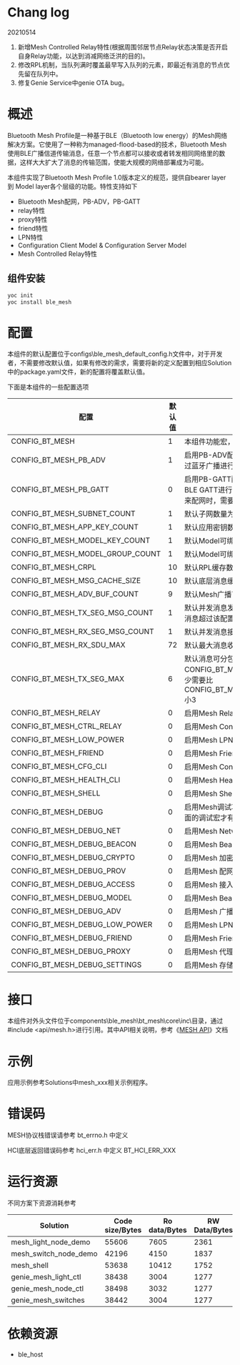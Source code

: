 # Chang log

20210514
1. 新增Mesh Controlled Relay特性(根据周围邻居节点Relay状态决策是否开启自身Relay功能，以达到消减网络泛洪的目的)。
2. 修改RPL机制，当队列满时覆盖最早写入队列的元素，即最近有消息的节点优先留在队列中。
3. 修复Genie Service中genie OTA bug。

# 概述

Bluetooth Mesh Profile是一种基于BLE（Bluetooth low energy）的Mesh网络解决方案。它使用了一种称为managed-flood-based的技术，Bluetooth  Mesh 使用BLE广播信道传输消息，任意一个节点都可以接收或者转发相同网络里的数据，这样大大扩大了消息的传输范围，使能大规模的网络部署成为可能。

本组件实现了Bluetooth Mesh Profile 1.0版本定义的规范，提供自bearer layer 到 Model layer各个层级的功能。特性支持如下

- Bluetooth Mesh配网，PB-ADV，PB-GATT
- relay特性
- proxy特性
- friend特性
- LPN特性
- Configuration Client  Model & Configuration Server Model
- Mesh Controlled Relay特性


## 组件安装

```bash
yoc init
yoc install ble_mesh
```

# 配置

本组件的默认配置位于configs\ble_mesh_default_config.h文件中，对于开发者，不需要修改默认值，如果有修改的需求，需要将新的定义配置到相应Solution中的package.yaml文件，新的配置将覆盖默认值。

下面是本组件的一些配置选项

| 配置                             | 默认值 | 说明                                                         |
| -------------------------------- | ------ | ------------------------------------------------------------ |
| CONFIG_BT_MESH                   | 1      | 本组件功能宏，引入该组件后默认定义                           |
| CONFIG_BT_MESH_PB_ADV            | 1      | 启用PB-ADV配网功能，启用后支持通过蓝牙广播进行配网           |
| CONFIG_BT_MESH_PB_GATT           | 0      | 启用PB-GATT配网功能，启用后支持BLE GATT进行配网，通常需要支持手机来配网时，需要启用该功能 |
| CONFIG_BT_MESH_SUBNET_COUNT      | 1      | 默认子网数量为1                                              |
| CONFIG_BT_MESH_APP_KEY_COUNT     | 1      | 默认应用密钥数量为1                                          |
| CONFIG_BT_MESH_MODEL_KEY_COUNT   | 1      | 默认Model可绑定密钥数量为1                                   |
| CONFIG_BT_MESH_MODEL_GROUP_COUNT | 1      | 默认Model可绑定组地址数量为1                                 |
| CONFIG_BT_MESH_CRPL              | 10     | 默认RPL缓存数量为10条                                        |
| CONFIG_BT_MESH_MSG_CACHE_SIZE    | 10     | 默认底层消息缓存数量为10条                                   |
| CONFIG_BT_MESH_ADV_BUF_COUNT     | 9      | 默认Mesh广播可用资源数为10                                   |
| CONFIG_BT_MESH_TX_SEG_MSG_COUNT  | 1      | 默认并发消息发送数为1。如果同时发送消息超过该配置，将会返回错误。 |
| CONFIG_BT_MESH_RX_SEG_MSG_COUNT  | 1      | 默认并发消息接收数为1。                                      |
| CONFIG_BT_MESH_RX_SDU_MAX        | 72     | 默认最大消息收包长度72字节                                   |
| CONFIG_BT_MESH_TX_SEG_MAX        | 6      | 默认消息可分包数位6。注意CONFIG_BT_MESH_TX_SEG_MAX 至少需要比 CONFIG_BT_MESH_ADV_BUF_COUNT 小3 |
| CONFIG_BT_MESH_RELAY             | 0      | 启用Mesh Relay特性                                           |
| CONFIG_BT_MESH_CTRL_RELAY        | 0      | 启用Mesh Controlled Relay特性                                |
| CONFIG_BT_MESH_LOW_POWER         | 0      | 启用Mesh LPN特性                                             |
| CONFIG_BT_MESH_FRIEND            | 0      | 启用Mesh Friend特性                                          |
| CONFIG_BT_MESH_CFG_CLI           | 0      | 启用Mesh Configuration Client Model                          |
| CONFIG_BT_MESH_HEALTH_CLI        | 0      | 启用Mesh Health Client Model                                 |
| CONFIG_BT_MESH_SHELL             | 0      | 启用Mesh Shell调试命令                                       |
| CONFIG_BT_MESH_DEBUG             | 0      | 启用Mesh调试功能，该配置打开后，下面的调试宏才有效           |
| CONFIG_BT_MESH_DEBUG_NET         | 0      | 启用Mesh Network层调试                                       |
| CONFIG_BT_MESH_DEBUG_BEACON      | 0      | 启用Mesh Beacon层调试                                        |
| CONFIG_BT_MESH_DEBUG_CRYPTO      | 0      | 启用Mesh 加密层调试                                          |
| CONFIG_BT_MESH_DEBUG_PROV        | 0      | 启用Mesh 配网层调试                                          |
| CONFIG_BT_MESH_DEBUG_ACCESS      | 0      | 启用Mesh 接入层调试                                          |
| CONFIG_BT_MESH_DEBUG_MODEL       | 0      | 启用Mesh Beacon层调试                                        |
| CONFIG_BT_MESH_DEBUG_ADV         | 0      | 启用Mesh 广播层调试                                          |
| CONFIG_BT_MESH_DEBUG_LOW_POWER   | 0      | 启用Mesh LPN层调试                                           |
| CONFIG_BT_MESH_DEBUG_FRIEND      | 0      | 启用Mesh Friend层调试                                        |
| CONFIG_BT_MESH_DEBUG_PROXY       | 0      | 启用Mesh 代理层调试                                          |
| CONFIG_BT_MESH_DEBUG_SETTINGS    | 0      | 启用Mesh 存储调试                                            |

# 接口

本组件对外头文件位于components\ble_mesh\bt_mesh\core\inc\目录，通过#include <api/mesh.h>进行引用。其中API相关说明，参考《[MESH API](docs/mesh_api/MESH_Module_API.md)》文档

# 示例

应用示例参考Solutions中mesh_xxx相关示例程序。

# 错误码

MESH协议栈错误请参考 bt_errno.h 中定义

HCI底层返回错误码参考 hci_err.h 中定义 BT_HCI_ERR_XXX

# 运行资源

不同方案下资源消耗参考

| Solution              | Code size/Bytes | Ro data/Bytes | RW Data/Bytes | BSS/Bytes |
| ---------------------------- | --------------- | ------------- | ------------- | --------- |
| mesh_light_node_demo  | 55606           | 7605          | 2361          | 7128      |
| mesh_switch_node_demo | 42196           | 4150          | 1837          | 4498      |
| mesh_shell            | 53638           | 10412         | 1752          | 4242      |
| genie_mesh_light_ctl  | 38438           | 3004          | 1277          | 2970      |
| genie_mesh_node_ctl   | 38498           | 3032          | 1277          | 2970      |
| genie_mesh_switches   | 38442           | 3004          | 1277          | 2970      |

# 依赖资源

- ble_host
